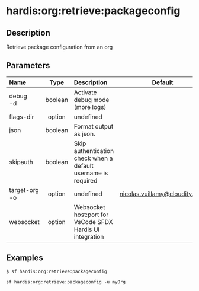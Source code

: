 <!-- This file has been generated with command 'sf hardis:doc:plugin:generate'. Please do not update it manually or it may be overwritten -->
# hardis:org:retrieve:packageconfig

## Description

Retrieve package configuration from an org

## Parameters

|Name|Type|Description|Default|Required|Options|
|:---|:--:|:----------|:-----:|:------:|:-----:|
|debug<br/>-d|boolean|Activate debug mode (more logs)||||
|flags-dir|option|undefined||||
|json|boolean|Format output as json.||||
|skipauth|boolean|Skip authentication check when a default username is required||||
|target-org<br/>-o|option|undefined|nicolas.vuillamy@cloudity.com|||
|websocket|option|Websocket host:port for VsCode SFDX Hardis UI integration||||

## Examples

```shell
$ sf hardis:org:retrieve:packageconfig
```

```shell
sf hardis:org:retrieve:packageconfig -u myOrg
```


